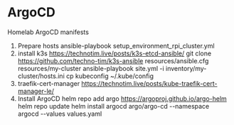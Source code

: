 # ArgoCD
 Homelab ArgoCD manifests

1. Prepare hosts
    ansible-playbook setup_environment_rpi_cluster.yml
2. install k3s
    https://technotim.live/posts/k3s-etcd-ansible/
    git clone https://github.com/techno-tim/k3s-ansible
    resources/ansible.cfg
    resources/my-cluster
    ansible-playbook site.yml -i inventory/my-cluster/hosts.ini
    cp kubeconfig ~/.kube/config
3. traefik-cert-manager
    https://technotim.live/posts/kube-traefik-cert-manager-le/
4. Install ArgoCD
    helm repo add argo https://argoproj.github.io/argo-helm
    helm repo update
    helm install argocd argo/argo-cd --namespace argocd --values values.yaml

